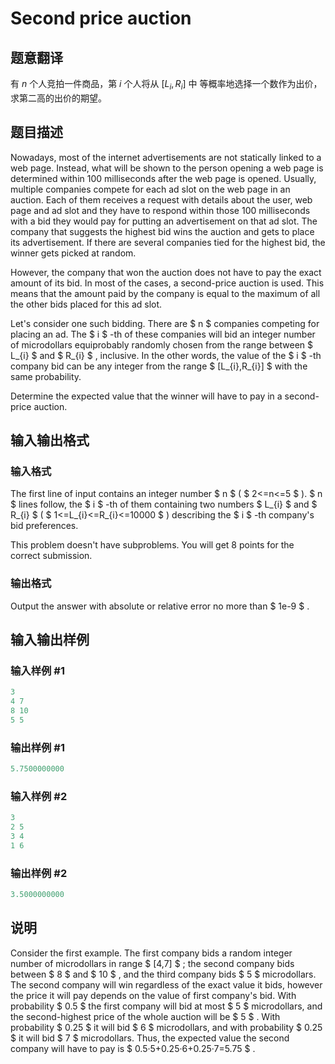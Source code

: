 # Second price auction

## 题意翻译

有 $n$ 个人竞拍一件商品，第 $i$ 个人将从 $[L_i,R_i]$ 中 等概率地选择一个数作为出价，求第二高的出价的期望。

## 题目描述

Nowadays, most of the internet advertisements are not statically linked to a web page. Instead, what will be shown to the person opening a web page is determined within 100 milliseconds after the web page is opened. Usually, multiple companies compete for each ad slot on the web page in an auction. Each of them receives a request with details about the user, web page and ad slot and they have to respond within those 100 milliseconds with a bid they would pay for putting an advertisement on that ad slot. The company that suggests the highest bid wins the auction and gets to place its advertisement. If there are several companies tied for the highest bid, the winner gets picked at random.

However, the company that won the auction does not have to pay the exact amount of its bid. In most of the cases, a second-price auction is used. This means that the amount paid by the company is equal to the maximum of all the other bids placed for this ad slot.

Let's consider one such bidding. There are $ n $ companies competing for placing an ad. The $ i $ -th of these companies will bid an integer number of microdollars equiprobably randomly chosen from the range between $ L_{i} $ and $ R_{i} $ , inclusive. In the other words, the value of the $ i $ -th company bid can be any integer from the range $ [L_{i},R_{i}] $ with the same probability.

Determine the expected value that the winner will have to pay in a second-price auction.

## 输入输出格式

### 输入格式

The first line of input contains an integer number $ n $ ( $ 2<=n<=5 $ ). $ n $ lines follow, the $ i $ -th of them containing two numbers $ L_{i} $ and $ R_{i} $ ( $ 1<=L_{i}<=R_{i}<=10000 $ ) describing the $ i $ -th company's bid preferences.

This problem doesn't have subproblems. You will get 8 points for the correct submission.

### 输出格式

Output the answer with absolute or relative error no more than $ 1e-9 $ .

## 输入输出样例

### 输入样例 #1

```cpp
3
4 7
8 10
5 5

```
### 输出样例 #1

```cpp
5.7500000000

```
### 输入样例 #2

```cpp
3
2 5
3 4
1 6

```
### 输出样例 #2

```cpp
3.5000000000

```
## 说明

Consider the first example. The first company bids a random integer number of microdollars in range $ [4,7] $ ; the second company bids between $ 8 $ and $ 10 $ , and the third company bids $ 5 $ microdollars. The second company will win regardless of the exact value it bids, however the price it will pay depends on the value of first company's bid. With probability $ 0.5 $ the first company will bid at most $ 5 $ microdollars, and the second-highest price of the whole auction will be $ 5 $ . With probability $ 0.25 $ it will bid $ 6 $ microdollars, and with probability $ 0.25 $ it will bid $ 7 $ microdollars. Thus, the expected value the second company will have to pay is $ 0.5·5+0.25·6+0.25·7=5.75 $ .

